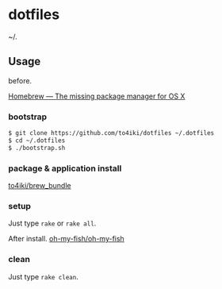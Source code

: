dotfiles
========

~/.

## Usage

before.

[Homebrew — The missing package manager for OS X](http://brew.sh/)

### bootstrap

```bash
$ git clone https://github.com/to4iki/dotfiles ~/.dotfiles
$ cd ~/.dotfiles
$ ./bootstrap.sh
```

### package & application install

[to4iki/brew_bundle](https://github.com/to4iki/brew_bundle)

### setup
Just type `rake` or `rake all`.

After install. [oh-my-fish/oh-my-fish](https://github.com/oh-my-fish/oh-my-fish)

### clean
Just type `rake clean`.
